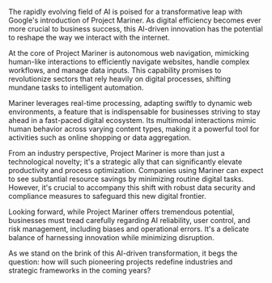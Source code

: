 The rapidly evolving field of AI is poised for a transformative leap with Google's introduction of Project Mariner. As digital efficiency becomes ever more crucial to business success, this AI-driven innovation has the potential to reshape the way we interact with the internet.

At the core of Project Mariner is autonomous web navigation, mimicking human-like interactions to efficiently navigate websites, handle complex workflows, and manage data inputs. This capability promises to revolutionize sectors that rely heavily on digital processes, shifting mundane tasks to intelligent automation.

Mariner leverages real-time processing, adapting swiftly to dynamic web environments, a feature that is indispensable for businesses striving to stay ahead in a fast-paced digital ecosystem. Its multimodal interactions mimic human behavior across varying content types, making it a powerful tool for activities such as online shopping or data aggregation.

From an industry perspective, Project Mariner is more than just a technological novelty; it's a strategic ally that can significantly elevate productivity and process optimization. Companies using Mariner can expect to see substantial resource savings by minimizing routine digital tasks. However, it's crucial to accompany this shift with robust data security and compliance measures to safeguard this new digital frontier.

Looking forward, while Project Mariner offers tremendous potential, businesses must tread carefully regarding AI reliability, user control, and risk management, including biases and operational errors. It's a delicate balance of harnessing innovation while minimizing disruption.

As we stand on the brink of this AI-driven transformation, it begs the question: how will such pioneering projects redefine industries and strategic frameworks in the coming years?